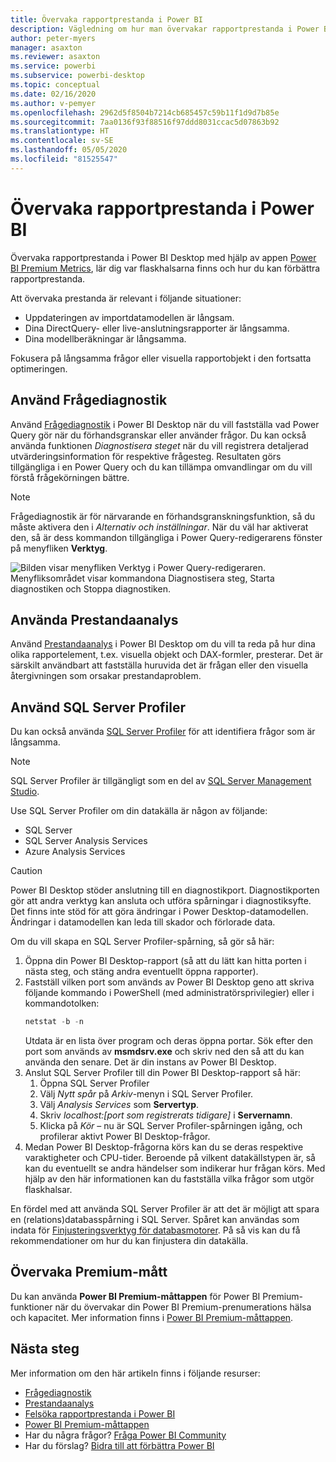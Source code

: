 ```yaml
---
title: Övervaka rapportprestanda i Power BI
description: Vägledning om hur man övervakar rapportprestanda i Power BI.
author: peter-myers
manager: asaxton
ms.reviewer: asaxton
ms.service: powerbi
ms.subservice: powerbi-desktop
ms.topic: conceptual
ms.date: 02/16/2020
ms.author: v-pemyer
ms.openlocfilehash: 2962d5f8504b7214cb685457c59b11f1d9d7b85e
ms.sourcegitcommit: 7aa0136f93f88516f97ddd8031ccac5d07863b92
ms.translationtype: HT
ms.contentlocale: sv-SE
ms.lasthandoff: 05/05/2020
ms.locfileid: "81525547"
---
```

# <a name="monitor-report-performance-in-power-bi"></a>Övervaka rapportprestanda i Power BI

Övervaka rapportprestanda i Power BI Desktop med hjälp av appen [Power BI Premium Metrics](../service-premium-metrics-app.md), lär dig var flaskhalsarna finns och hur du kan förbättra rapportprestanda.

Att övervaka prestanda är relevant i följande situationer:

- Uppdateringen av importdatamodellen är långsam.
- Dina DirectQuery- eller live-anslutningsrapporter är långsamma.
- Dina modellberäkningar är långsamma.

Fokusera på långsamma frågor eller visuella rapportobjekt i den fortsatta optimeringen.

## <a name="use-query-diagnostics"></a>Använd Frågediagnostik

Använd [Frågediagnostik](/power-query/QueryDiagnostics) i Power BI Desktop när du vill fastställa vad Power Query gör när du förhandsgranskar eller använder frågor. Du kan också använda funktionen _Diagnostisera steget_ när du vill registrera detaljerad utvärderingsinformation för respektive frågesteg. Resultaten görs tillgängliga i en Power Query och du kan tillämpa omvandlingar om du vill förstå frågekörningen bättre.

> [!NOTE]
> Frågediagnostik är för närvarande en förhandsgranskningsfunktion, så du måste aktivera den i _Alternativ och inställningar_. När du väl har aktiverat den, så är dess kommandon tillgängliga i Power Query-redigerarens fönster på menyfliken **Verktyg**.

![Bilden visar menyfliken Verktyg i Power Query-redigeraren. Menyfliksområdet visar kommandona Diagnostisera steg, Starta diagnostiken och Stoppa diagnostiken.](media/monitor-report-performance/power-query-diagnotics.png)

## <a name="use-performance-analyzer"></a>Använda Prestandaanalys

Använd [Prestandaanalys](../desktop-performance-analyzer.md) i Power BI Desktop om du vill ta reda på hur dina olika rapportelement, t.ex. visuella objekt och DAX-formler, presterar. Det är särskilt användbart att fastställa huruvida det är frågan eller den visuella återgivningen som orsakar prestandaproblem.

## <a name="use-sql-server-profiler"></a>Använd SQL Server Profiler

Du kan också använda [SQL Server Profiler](/sql/tools/sql-server-profiler/sql-server-profiler) för att identifiera frågor som är långsamma.

> [!NOTE]
> SQL Server Profiler är tillgängligt som en del av [SQL Server Management Studio](/sql/ssms/download-sql-server-management-studio-ssms).

Use SQL Server Profiler om din datakälla är någon av följande:

- SQL Server
- SQL Server Analysis Services
- Azure Analysis Services

> [!CAUTION]
> Power BI Desktop stöder anslutning till en diagnostikport. Diagnostikporten gör att andra verktyg kan ansluta och utföra spårningar i diagnostiksyfte. Det finns inte stöd för att göra ändringar i Power Desktop-datamodellen. Ändringar i datamodellen kan leda till skador och förlorade data.

Om du vill skapa en SQL Server Profiler-spårning, så gör så här:

1. Öppna din Power BI Desktop-rapport (så att du lätt kan hitta porten i nästa steg, och stäng andra eventuellt öppna rapporter).
1. Fastställ vilken port som används av Power BI Desktop geno att skriva följande kommando i PowerShell (med administratörsprivilegier) eller i kommandotolken:
    ```powershell
    netstat -b -n
    ```
    Utdata är en lista över program och deras öppna portar. Sök efter den port som används av **msmdsrv.exe** och skriv ned den så att du kan använda den senare. Det är din instans av Power BI Desktop.
1. Anslut SQL Server Profiler till din Power BI Desktop-rapport så här:
    1. Öppna SQL Server Profiler
    1. Välj _Nytt spår_ på _Arkiv_-menyn i SQL Server Profiler.
    1. Välj _Analysis Services_ som **Servertyp**.
    1. Skriv _localhost:[port som registrerats tidigare]_ i **Servernamn**.
    1. Klicka på _Kör_ – nu är SQL Server Profiler-spårningen igång, och profilerar aktivt Power BI Desktop-frågor.
1. Medan Power BI Desktop-frågorna körs kan du se deras respektive varaktigheter och CPU-tider. Beroende på vilkent datakällstypen är, så kan du eventuellt se andra händelser som indikerar hur frågan körs. Med hjälp av den här informationen kan du fastställa vilka frågor som utgör flaskhalsar.

En fördel med att använda SQL Server Profiler är att det är möjligt att spara en (relations)databasspårning i SQL Server. Spåret kan användas som indata för [Finjusteringsverktyg för databasmotorer](/sql/relational-databases/performance/start-and-use-the-database-engine-tuning-advisor). På så vis kan du få rekommendationer om hur du kan finjustera din datakälla.

## <a name="monitor-premium-metrics"></a>Övervaka Premium-mått

Du kan använda **Power BI Premium-måttappen** för Power BI Premium-funktioner när du övervakar din Power BI Premium-prenumerations hälsa och kapacitet. Mer information finns i [Power BI Premium-måttappen](../service-premium-metrics-app.md).

## <a name="next-steps"></a>Nästa steg

Mer information om den här artikeln finns i följande resurser:

- [Frågediagnostik](/power-query/QueryDiagnostics)
- [Prestandaanalys](../desktop-performance-analyzer.md)
- [Felsöka rapportprestanda i Power BI](report-performance-troubleshoot.md)
- [Power BI Premium-måttappen](../service-premium-metrics-app.md)
- Har du några frågor? [Fråga Power BI Community](https://community.powerbi.com/)
- Har du förslag? [Bidra till att förbättra Power BI](https://ideas.powerbi.com/)
